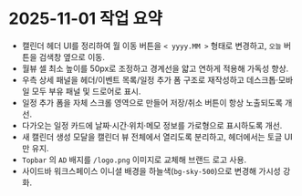 # 2025-11-01 작업 요약

- 캘린더 헤더 UI를 정리하여 월 이동 버튼을 `< yyyy.MM >` 형태로 변경하고, `오늘` 버튼을 검색창 옆으로 이동.
- 월뷰 셀 최소 높이를 50px로 조정하고 경계선을 얇고 연하게 적용해 가독성 향상.
- 우측 상세 패널을 헤더/이벤트 목록/일정 추가 폼 구조로 재작성하고 데스크톱·모바일 모두 부유 패널 및 드로어로 표시.
- 일정 추가 폼을 자체 스크롤 영역으로 만들어 저장/취소 버튼이 항상 노출되도록 개선.
- 다가오는 일정 카드에 날짜·시간·위치·메모 정보를 가로형으로 표시하도록 개선.
- 새 캘린더 생성 모달을 캘린더 뷰 전체에서 열리도록 분리하고, 헤더에서는 토글 UI만 유지.
- `Topbar` 의 `AD` 배지를 `/logo.png` 이미지로 교체해 브랜드 로고 사용.
- 사이드바 워크스페이스 이니셜 배경을 하늘색(`bg-sky-500`)으로 변경해 가시성 강화.
